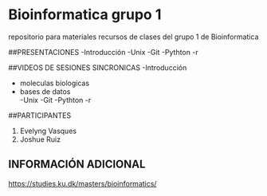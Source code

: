 # Bioinformatica grupo 1
repositorio para materiales recursos de clases del grupo 1 de Bioinformatica


##PRESENTACIONES
-Introducción
-Unix
-Git
-Pythton
-r


##VIDEOS DE SESIONES SINCRONICAS
-Introducción
- moleculas biologicas
- bases de datos    
-Unix
-Git
-Pythton
-r


##PARTICIPANTES
1. Evelyng Vasques
2. Joshue Ruiz


## INFORMACIÓN ADICIONAL

<https://studies.ku.dk/masters/bioinformatics/>
